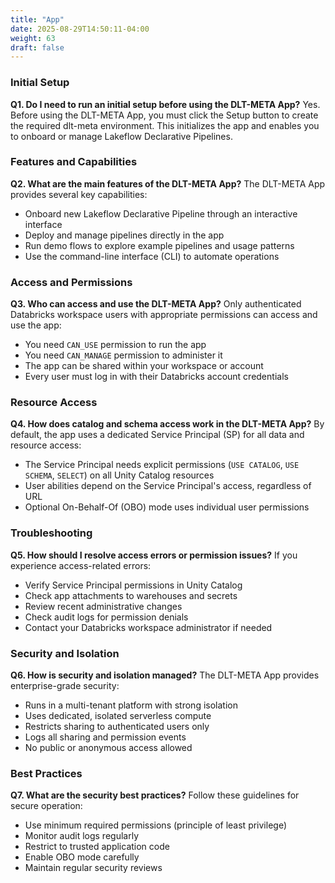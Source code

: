 ```yaml
---
title: "App"
date: 2025-08-29T14:50:11-04:00
weight: 63
draft: false
---
```


### Initial Setup

**Q1. Do I need to run an initial setup before using the DLT-META App?**
Yes. Before using the DLT-META App, you must click the Setup button to create the required dlt-meta environment. This initializes the app and enables you to onboard or manage Lakeflow Declarative Pipelines.

### Features and Capabilities

**Q2. What are the main features of the DLT-META App?**
The DLT-META App provides several key capabilities:
- Onboard new Lakeflow Declarative Pipeline through an interactive interface
- Deploy and manage pipelines directly in the app
- Run demo flows to explore example pipelines and usage patterns
- Use the command-line interface (CLI) to automate operations

### Access and Permissions

**Q3. Who can access and use the DLT-META App?**
Only authenticated Databricks workspace users with appropriate permissions can access and use the app:
- You need `CAN_USE` permission to run the app
- You need `CAN_MANAGE` permission to administer it
- The app can be shared within your workspace or account
- Every user must log in with their Databricks account credentials

### Resource Access

**Q4. How does catalog and schema access work in the DLT-META App?**
By default, the app uses a dedicated Service Principal (SP) for all data and resource access:
- The Service Principal needs explicit permissions (`USE CATALOG`, `USE SCHEMA`, `SELECT`) on all Unity Catalog resources
- User abilities depend on the Service Principal's access, regardless of URL
- Optional On-Behalf-Of (OBO) mode uses individual user permissions

### Troubleshooting

**Q5. How should I resolve access errors or permission issues?**
If you experience access-related errors:
- Verify Service Principal permissions in Unity Catalog
- Check app attachments to warehouses and secrets
- Review recent administrative changes
- Check audit logs for permission denials
- Contact your Databricks workspace administrator if needed

### Security and Isolation

**Q6. How is security and isolation managed?**
The DLT-META App provides enterprise-grade security:
- Runs in a multi-tenant platform with strong isolation
- Uses dedicated, isolated serverless compute
- Restricts sharing to authenticated users only
- Logs all sharing and permission events
- No public or anonymous access allowed

### Best Practices

**Q7. What are the security best practices?**
Follow these guidelines for secure operation:
- Use minimum required permissions (principle of least privilege)
- Monitor audit logs regularly
- Restrict to trusted application code
- Enable OBO mode carefully
- Maintain regular security reviews

